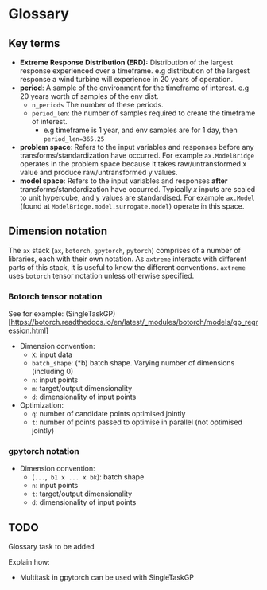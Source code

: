 # Glossary
## Key terms
- **Extreme Response Distribution (ERD):** Distribution of the largest response experienced over a timeframe. e.g distribution of the largest response a wind turbine will experience in 20 years of operation.
- **period**: A sample of the environment for the timeframe of interest. e.g 20 years worth of samples of the env dist.
    - `n_periods` The number of these periods.
    - `period_len`: the number of samples required to create the timeframe of interest.
        - e.g timeframe is 1 year, and env samples are for 1 day, then `period_len=365.25`
- **problem space**: Refers to the input variables and responses before any transforms/standardization have occurred. For example `ax.ModelBridge` operates in the problem space because it takes raw/untransformed x value and produce raw/untransformed y values.
- **model space**: Refers to the input variables and responses **after** transforms/standardization have occurred. Typically $x$ inputs are scaled to unit hypercube, and y values are standardised. For example `ax.Model` (found at `ModelBridge.model.surrogate.model`) operate in this space.

## Dimension notation
The `ax` stack (`ax`,  `botorch`, `gpytorch`, `pytorch`) comprises of a number of libraries, each with their own notation. As `axtreme` interacts with different parts of this stack, it is useful to know the different conventions. `axtreme` uses `botorch` tensor notation unless otherwise specified.

### Botorch tensor notation
See for example: (SingleTaskGP)[https://botorch.readthedocs.io/en/latest/_modules/botorch/models/gp_regression.html]
- Dimension convention:
    - `X`:  input data
    - `batch_shape`: (*b) batch shape. Varying number of dimensions (including 0)
    - `n`: input points
    - `m`: target/output dimensionality
    - `d`: dimensionality of input points
- Optimization:
    - `q`: number of candidate points optimised jointly
    - `t`: number of points passed to optimise in parallel (not optimised jointly)

### gpytorch notation
- Dimension convention:
    - (`...`,` b1 x ... x bk`): batch shape
    - `n`: input points
    - `t`: target/output dimensionality
    - `d`: dimensionality of input points

## TODO
Glossary task to be added

Explain how:
-  Multitask in gpytorch can be used with SingleTaskGP